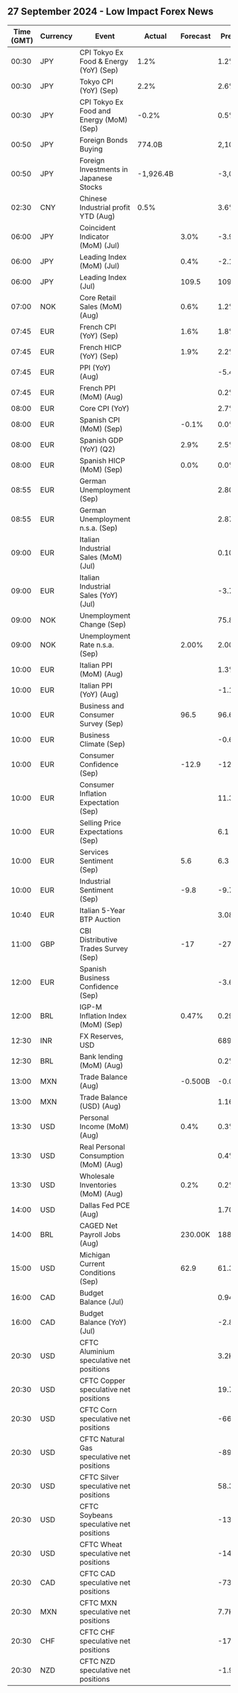 ## 27 September 2024 - Low Impact Forex News

| Time (GMT) | Currency | Event | Actual | Forecast | Previous |
|------|----------|-------|--------|----------|----------|
| 00:30 | JPY | CPI Tokyo Ex Food & Energy (YoY) (Sep) | 1.2% |  | 1.2% |
| 00:30 | JPY | Tokyo CPI (YoY) (Sep) | 2.2% |  | 2.6% |
| 00:30 | JPY | CPI Tokyo Ex Food and Energy (MoM) (Sep) | -0.2% |  | 0.5% |
| 00:50 | JPY | Foreign Bonds Buying | 774.0B |  | 2,103.4B |
| 00:50 | JPY | Foreign Investments in Japanese Stocks | -1,926.4B |  | -3,006.8B |
| 02:30 | CNY | Chinese Industrial profit YTD (Aug) | 0.5% |  | 3.6% |
| 06:00 | JPY | Coincident Indicator (MoM) (Jul) |  | 3.0% | -3.9% |
| 06:00 | JPY | Leading Index (MoM) (Jul) |  | 0.4% | -2.1% |
| 06:00 | JPY | Leading Index (Jul) |  | 109.5 | 109.0 |
| 07:00 | NOK | Core Retail Sales (MoM) (Aug) |  | 0.6% | 1.2% |
| 07:45 | EUR | French CPI (YoY) (Sep) |  | 1.6% | 1.8% |
| 07:45 | EUR | French HICP (YoY) (Sep) |  | 1.9% | 2.2% |
| 07:45 | EUR | PPI (YoY) (Aug) |  |  | -5.40% |
| 07:45 | EUR | French PPI (MoM) (Aug) |  |  | 0.2% |
| 08:00 | EUR | Core CPI (YoY) |  |  | 2.7% |
| 08:00 | EUR | Spanish CPI (MoM) (Sep) |  | -0.1% | 0.0% |
| 08:00 | EUR | Spanish GDP (YoY) (Q2) |  | 2.9% | 2.5% |
| 08:00 | EUR | Spanish HICP (MoM) (Sep) |  | 0.0% | 0.0% |
| 08:55 | EUR | German Unemployment (Sep) |  |  | 2.801M |
| 08:55 | EUR | German Unemployment n.s.a. (Sep) |  |  | 2.872M |
| 09:00 | EUR | Italian Industrial Sales (MoM) (Jul) |  |  | 0.10% |
| 09:00 | EUR | Italian Industrial Sales (YoY) (Jul) |  |  | -3.70% |
| 09:00 | NOK | Unemployment Change (Sep) |  |  | 75.85K |
| 09:00 | NOK | Unemployment Rate n.s.a. (Sep) |  | 2.00% | 2.00% |
| 10:00 | EUR | Italian PPI (MoM) (Aug) |  |  | 1.3% |
| 10:00 | EUR | Italian PPI (YoY) (Aug) |  |  | -1.1% |
| 10:00 | EUR | Business and Consumer Survey (Sep) |  | 96.5 | 96.6 |
| 10:00 | EUR | Business Climate (Sep) |  |  | -0.62 |
| 10:00 | EUR | Consumer Confidence (Sep) |  | -12.9 | -12.9 |
| 10:00 | EUR | Consumer Inflation Expectation (Sep) |  |  | 11.3 |
| 10:00 | EUR | Selling Price Expectations (Sep) |  |  | 6.1 |
| 10:00 | EUR | Services Sentiment (Sep) |  | 5.6 | 6.3 |
| 10:00 | EUR | Industrial Sentiment (Sep) |  | -9.8 | -9.7 |
| 10:40 | EUR | Italian 5-Year BTP Auction |  |  | 3.08% |
| 11:00 | GBP | CBI Distributive Trades Survey (Sep) |  | -17 | -27 |
| 12:00 | EUR | Spanish Business Confidence (Sep) |  |  | -3.6 |
| 12:00 | BRL | IGP-M Inflation Index (MoM) (Sep) |  | 0.47% | 0.29% |
| 12:30 | INR | FX Reserves, USD |  |  | 689.46B |
| 12:30 | BRL | Bank lending (MoM) (Aug) |  |  | 0.2% |
| 13:00 | MXN | Trade Balance (Aug) |  | -0.500B | -0.072B |
| 13:00 | MXN | Trade Balance (USD) (Aug) |  |  | 1.168B |
| 13:30 | USD | Personal Income (MoM) (Aug) |  | 0.4% | 0.3% |
| 13:30 | USD | Real Personal Consumption (MoM) (Aug) |  |  | 0.4% |
| 13:30 | USD | Wholesale Inventories (MoM) (Aug) |  | 0.2% | 0.2% |
| 14:00 | USD | Dallas Fed PCE (Aug) |  |  | 1.70% |
| 14:00 | BRL | CAGED Net Payroll Jobs (Aug) |  | 230.00K | 188.02K |
| 15:00 | USD | Michigan Current Conditions (Sep) |  | 62.9 | 61.3 |
| 16:00 | CAD | Budget Balance (Jul) |  |  | 0.94B |
| 16:00 | CAD | Budget Balance (YoY) (Jul) |  |  | -2.88B |
| 20:30 | USD | CFTC Aluminium speculative net positions |  |  | 3.2K |
| 20:30 | USD | CFTC Copper speculative net positions |  |  | 19.7K |
| 20:30 | USD | CFTC Corn speculative net positions |  |  | -66.3K |
| 20:30 | USD | CFTC Natural Gas speculative net positions |  |  | -89.6K |
| 20:30 | USD | CFTC Silver speculative net positions |  |  | 58.3K |
| 20:30 | USD | CFTC Soybeans speculative net positions |  |  | -134.6K |
| 20:30 | USD | CFTC Wheat speculative net positions |  |  | -14.2K |
| 20:30 | CAD | CFTC CAD speculative net positions |  |  | -73.2K |
| 20:30 | MXN | CFTC MXN speculative net positions |  |  | 7.7K |
| 20:30 | CHF | CFTC CHF speculative net positions |  |  | -17.1K |
| 20:30 | NZD | CFTC NZD speculative net positions |  |  | -1.9K |

